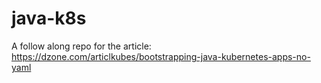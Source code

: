 # java-k8s

A follow along repo for the article: https://dzone.com/articlkubes/bootstrapping-java-kubernetes-apps-no-yaml